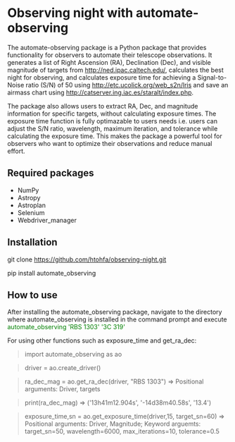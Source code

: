# Observing night with automate-observing
The automate-observing package is a Python package that provides functionality for observers to automate their telescope observations. It generates a list of Right Ascension (RA), Declination (Dec), and visible magnitude of targets from http://ned.ipac.caltech.edu/, calculates the best night for observing, and calculates exposure time for achieving a Signal-to-Noise ratio (S/N) of 50 using http://etc.ucolick.org/web_s2n/lris and save an airmass chart using http://catserver.ing.iac.es/staralt/index.php.

The package also allows users to extract RA, Dec, and magnitude information for specific targets, without calculating exposure times. The exposure time function is fully optimazable to users needs i.e. users can adjust the S/N ratio, wavelength, maximum iteration, and tolerance while calculating the exposure time. This makes the package a powerful tool for observers who want to optimize their observations and reduce manual effort.

## Required packages
- NumPy
- Astropy
- Astroplan
- Selenium
- Webdriver_manager

## Installation

git clone https://github.com/htohfa/observing-night.git


pip install automate_observing


## How to use

After installing the automate_observing package, navigate to the directory where automate_observing is installed in the command prompt and execute 
<span style="color:green">automate_observing 'RBS 1303' '3C 319'</span>


For using other functions such as exposure_time and get_ra_dec:


<span style="color:blue">
  
  
> import automate_observing as ao
  
  
> driver = ao.create_driver()
  
  
> ra_dec_mag = ao.get_ra_dec(driver, "RBS 1303") => Positional arguments: Driver, targets
  
  
> print(ra_dec_mag) => ('13h41m12.904s', '-14d38m40.58s', '13.4')
  
  
> exposure_time,sn = ao.get_exposure_time(driver,15, target_sn=60)     => Positional arguments: Driver, Magnitude; Keyword arguemts: target_sn=50, wavelength=6000, max_iterations=10, tolerance=0.5
  
  
</span>



